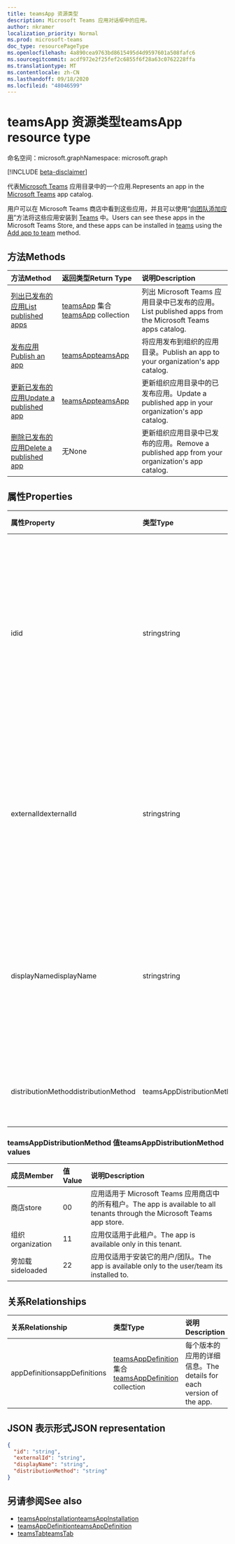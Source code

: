 ```yaml
---
title: teamsApp 资源类型
description: Microsoft Teams 应用对话框中的应用。
author: nkramer
localization_priority: Normal
ms.prod: microsoft-teams
doc_type: resourcePageType
ms.openlocfilehash: 4a890cea9763bd8615495d4d9597601a508fafc6
ms.sourcegitcommit: acdf972e2f25fef2c6855f6f28a63c0762228ffa
ms.translationtype: MT
ms.contentlocale: zh-CN
ms.lasthandoff: 09/18/2020
ms.locfileid: "48046599"
---
```

# <a name="teamsapp-resource-type"></a><span data-ttu-id="08547-103">teamsApp 资源类型</span><span class="sxs-lookup"><span data-stu-id="08547-103">teamsApp resource type</span></span>

<span data-ttu-id="08547-104">命名空间：microsoft.graph</span><span class="sxs-lookup"><span data-stu-id="08547-104">Namespace: microsoft.graph</span></span>

[!INCLUDE [beta-disclaimer](../../includes/beta-disclaimer.md)]

<span data-ttu-id="08547-105">代表[Microsoft Teams](teams-api-overview.md) 应用目录中的一个应用.</span><span class="sxs-lookup"><span data-stu-id="08547-105">Represents an app in the [Microsoft Teams](teams-api-overview.md) app catalog.</span></span>

<span data-ttu-id="08547-106">用户可以在 Microsoft Teams 商店中看到这些应用，并且可以使用“[向团队添加应用](../api/teamsappinstallation-add.md)”方法将这些应用安装到 [Teams](team.md) 中。</span><span class="sxs-lookup"><span data-stu-id="08547-106">Users can see these apps in the Microsoft Teams Store, and these apps can be installed in [teams](team.md) using the [Add app to team](../api/teamsappinstallation-add.md) method.</span></span>

## <a name="methods"></a><span data-ttu-id="08547-107">方法</span><span class="sxs-lookup"><span data-stu-id="08547-107">Methods</span></span>

| <span data-ttu-id="08547-108">方法</span><span class="sxs-lookup"><span data-stu-id="08547-108">Method</span></span>       | <span data-ttu-id="08547-109">返回类型</span><span class="sxs-lookup"><span data-stu-id="08547-109">Return Type</span></span>  |<span data-ttu-id="08547-110">说明</span><span class="sxs-lookup"><span data-stu-id="08547-110">Description</span></span>|
|:---------------|:--------|:----------|
|[<span data-ttu-id="08547-111">列出已发布的应用</span><span class="sxs-lookup"><span data-stu-id="08547-111">List published apps</span></span>](../api/teamsapp-list.md) | <span data-ttu-id="08547-112">[teamsApp](teamsapp.md) 集合</span><span class="sxs-lookup"><span data-stu-id="08547-112">[teamsApp](teamsapp.md) collection</span></span> | <span data-ttu-id="08547-113">列出 Microsoft Teams 应用目录中已发布的应用。</span><span class="sxs-lookup"><span data-stu-id="08547-113">List published apps from the Microsoft Teams apps catalog.</span></span>|
|[<span data-ttu-id="08547-114">发布应用</span><span class="sxs-lookup"><span data-stu-id="08547-114">Publish an app</span></span>](../api/teamsapp-publish.md) | [<span data-ttu-id="08547-115">teamsApp</span><span class="sxs-lookup"><span data-stu-id="08547-115">teamsApp</span></span>](teamsapp.md) | <span data-ttu-id="08547-116">将应用发布到组织的应用目录。</span><span class="sxs-lookup"><span data-stu-id="08547-116">Publish an app to your organization's app catalog.</span></span>|
|[<span data-ttu-id="08547-117">更新已发布的应用</span><span class="sxs-lookup"><span data-stu-id="08547-117">Update a published app</span></span>](../api/teamsapp-update.md) | [<span data-ttu-id="08547-118">teamsApp</span><span class="sxs-lookup"><span data-stu-id="08547-118">teamsApp</span></span>](teamsapp.md) | <span data-ttu-id="08547-119">更新组织应用目录中的已发布应用。</span><span class="sxs-lookup"><span data-stu-id="08547-119">Update a published app in your organization's app catalog.</span></span>|
|[<span data-ttu-id="08547-120">删除已发布的应用</span><span class="sxs-lookup"><span data-stu-id="08547-120">Delete a published app</span></span>](../api/teamsapp-delete.md) | <span data-ttu-id="08547-121">无</span><span class="sxs-lookup"><span data-stu-id="08547-121">None</span></span> | <span data-ttu-id="08547-122">更新组织应用目录中已发布的应用。</span><span class="sxs-lookup"><span data-stu-id="08547-122">Remove a published app from your organization's app catalog.</span></span>|

## <a name="properties"></a><span data-ttu-id="08547-123">属性</span><span class="sxs-lookup"><span data-stu-id="08547-123">Properties</span></span>

| <span data-ttu-id="08547-124">属性</span><span class="sxs-lookup"><span data-stu-id="08547-124">Property</span></span>            | <span data-ttu-id="08547-125">类型</span><span class="sxs-lookup"><span data-stu-id="08547-125">Type</span></span>     | <span data-ttu-id="08547-126">说明</span><span class="sxs-lookup"><span data-stu-id="08547-126">Description</span></span> |
|:------------------- |:-------- |:----------- |
| <span data-ttu-id="08547-127">id</span><span class="sxs-lookup"><span data-stu-id="08547-127">id</span></span>                  | <span data-ttu-id="08547-128">string</span><span class="sxs-lookup"><span data-stu-id="08547-128">string</span></span>   | <span data-ttu-id="08547-129">目录应用生成的应用 ID（不同于开发人员在 [Microsoft Teams 应用压缩包](/microsoftteams/platform/concepts/apps/apps-package)中提供的 ID）。</span><span class="sxs-lookup"><span data-stu-id="08547-129">The catalog app's generated app ID (different from the developer-provided ID in the [Microsoft Teams zip app package](/microsoftteams/platform/concepts/apps/apps-package).</span></span> |
| <span data-ttu-id="08547-130">externalId</span><span class="sxs-lookup"><span data-stu-id="08547-130">externalId</span></span>          | <span data-ttu-id="08547-131">string</span><span class="sxs-lookup"><span data-stu-id="08547-131">string</span></span>   | <span data-ttu-id="08547-132">应用开发人员在 [Microsoft Teams 应用压缩包](/microsoftteams/platform/concepts/apps/apps-package)中提供的目录 ID。</span><span class="sxs-lookup"><span data-stu-id="08547-132">The ID of the catalog provided by the app developer in the [Microsoft Teams zip app package](/microsoftteams/platform/concepts/apps/apps-package).</span></span> |
| <span data-ttu-id="08547-133">displayName</span><span class="sxs-lookup"><span data-stu-id="08547-133">displayName</span></span>                | <span data-ttu-id="08547-134">string</span><span class="sxs-lookup"><span data-stu-id="08547-134">string</span></span>   | <span data-ttu-id="08547-135">应用开发人员在 [Microsoft Teams 应用压缩包](/microsoftteams/platform/concepts/apps/apps-package)中提供的目录名称。</span><span class="sxs-lookup"><span data-stu-id="08547-135">The name of the catalog app provided by the app developer in the [Microsoft Teams zip app package](/microsoftteams/platform/concepts/apps/apps-package).</span></span> |
| <span data-ttu-id="08547-136">distributionMethod</span><span class="sxs-lookup"><span data-stu-id="08547-136">distributionMethod</span></span>  | <span data-ttu-id="08547-137">teamsAppDistributionMethod</span><span class="sxs-lookup"><span data-stu-id="08547-137">teamsAppDistributionMethod</span></span>     | <span data-ttu-id="08547-138">应用的分配方法。</span><span class="sxs-lookup"><span data-stu-id="08547-138">The method of distribution for the app.</span></span> <span data-ttu-id="08547-139">只读。</span><span class="sxs-lookup"><span data-stu-id="08547-139">Read-only.</span></span>|

### <a name="teamsappdistributionmethod-values"></a><span data-ttu-id="08547-140">teamsAppDistributionMethod 值</span><span class="sxs-lookup"><span data-stu-id="08547-140">teamsAppDistributionMethod values</span></span>

|<span data-ttu-id="08547-141">成员</span><span class="sxs-lookup"><span data-stu-id="08547-141">Member</span></span>|<span data-ttu-id="08547-142">值</span><span class="sxs-lookup"><span data-stu-id="08547-142">Value</span></span>|<span data-ttu-id="08547-143">说明</span><span class="sxs-lookup"><span data-stu-id="08547-143">Description</span></span>|
|:---|:---|:---|
|<span data-ttu-id="08547-144">商店</span><span class="sxs-lookup"><span data-stu-id="08547-144">store</span></span>|<span data-ttu-id="08547-145">0</span><span class="sxs-lookup"><span data-stu-id="08547-145">0</span></span>| <span data-ttu-id="08547-146">应用适用于 Microsoft Teams 应用商店中的所有租户。</span><span class="sxs-lookup"><span data-stu-id="08547-146">The app is available to all tenants through the Microsoft Teams app store.</span></span>|
|<span data-ttu-id="08547-147">组织</span><span class="sxs-lookup"><span data-stu-id="08547-147">organization</span></span>|<span data-ttu-id="08547-148">1</span><span class="sxs-lookup"><span data-stu-id="08547-148">1</span></span>|<span data-ttu-id="08547-149">应用仅适用于此租户。</span><span class="sxs-lookup"><span data-stu-id="08547-149">The app is available only in this tenant.</span></span>|
|<span data-ttu-id="08547-150">旁加载</span><span class="sxs-lookup"><span data-stu-id="08547-150">sideloaded</span></span>|<span data-ttu-id="08547-151">2</span><span class="sxs-lookup"><span data-stu-id="08547-151">2</span></span>|<span data-ttu-id="08547-152">应用仅适用于安装它的用户/团队。</span><span class="sxs-lookup"><span data-stu-id="08547-152">The app is available only to the user/team its installed to.</span></span>|

## <a name="relationships"></a><span data-ttu-id="08547-153">关系</span><span class="sxs-lookup"><span data-stu-id="08547-153">Relationships</span></span>

| <span data-ttu-id="08547-154">关系</span><span class="sxs-lookup"><span data-stu-id="08547-154">Relationship</span></span> | <span data-ttu-id="08547-155">类型</span><span class="sxs-lookup"><span data-stu-id="08547-155">Type</span></span>   | <span data-ttu-id="08547-156">说明</span><span class="sxs-lookup"><span data-stu-id="08547-156">Description</span></span> |
|:---------------|:--------|:----------|
|<span data-ttu-id="08547-157">appDefinitions</span><span class="sxs-lookup"><span data-stu-id="08547-157">appDefinitions</span></span>|<span data-ttu-id="08547-158">[teamsAppDefinition](teamsappdefinition.md) 集合</span><span class="sxs-lookup"><span data-stu-id="08547-158">[teamsAppDefinition](teamsappdefinition.md) collection</span></span>| <span data-ttu-id="08547-159">每个版本的应用的详细信息。</span><span class="sxs-lookup"><span data-stu-id="08547-159">The details for each version of the app.</span></span> |

## <a name="json-representation"></a><span data-ttu-id="08547-160">JSON 表示形式</span><span class="sxs-lookup"><span data-stu-id="08547-160">JSON representation</span></span>

<!-- {
  "blockType": "resource",
  "@odata.type": "microsoft.graph.teamsApp",
  "baseType": "microsoft.graph.entity"
}-->

```json
{
  "id": "string",
  "externalId": "string",
  "displayName": "string",
  "distributionMethod": "string"
}
```

## <a name="see-also"></a><span data-ttu-id="08547-161">另请参阅</span><span class="sxs-lookup"><span data-stu-id="08547-161">See also</span></span>

- [<span data-ttu-id="08547-162">teamsAppInstallation</span><span class="sxs-lookup"><span data-stu-id="08547-162">teamsAppInstallation</span></span>](teamsappinstallation.md)
- [<span data-ttu-id="08547-163">teamsAppDefinition</span><span class="sxs-lookup"><span data-stu-id="08547-163">teamsAppDefinition</span></span>](teamsappdefinition.md)
- [<span data-ttu-id="08547-164">teamsTab</span><span class="sxs-lookup"><span data-stu-id="08547-164">teamsTab</span></span>](../resources/teamstab.md)

<!-- uuid: 8fcb5dbc-d5aa-4681-8e31-b001d5168d79
2015-10-25 14:57:30 UTC -->
<!--
{
  "type": "#page.annotation",
  "description": "teamsApp resource",
  "keywords": "",
  "section": "documentation",
  "tocPath": "",
  "suppressions": []
}
-->



